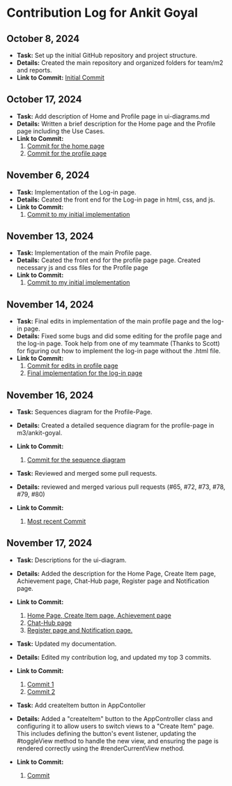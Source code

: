 # Contribution Log for Ankit Goyal

## October 8, 2024

- **Task:** Set up the initial GitHub repository and project structure.
- **Details:** Created the main repository and organized folders for team/m2 and reports.
- **Link to Commit:**  [Initial Commit](https://github.com/ankitgoyal0106/326-Group-Project/commit/aeb5fd20fa964e6aa7d805033bfda3d3d0e05a14)

## October 17, 2024

- **Task:** Add description of Home and Profile page in ui-diagrams.md
- **Details:** Written a brief description for the Home page and the Profile page including the Use Cases.
- **Link to Commit:**
    1. [Commit for the home page](https://github.com/ankitgoyal0106/326-Group-Project/commit/d67bd2c39da4c95d820834b6f6d9dea23ed9b3ae)
    2. [Commit for the profile page](https://github.com/ankitgoyal0106/326-Group-Project/commit/bdb20dd3d299b292c07c5eba8a7849e243311535)

## November 6, 2024
- **Task:** Implementation of the Log-in page.
- **Details:** Ceated the front end for the Log-in page in html, css, and js. 
- **Link to Commit:**
    1. [Commit to my initial implementation](https://github.com/ankitgoyal0106/Swap-Shop/commit/edb19579980705a2c8455d3a36ce75eb88115ca9)

## November 13, 2024

- **Task:** Implementation of the main Profile page.
- **Details:** Ceated the front end for the profile page page. Created necessary js and css files for the Profile page
- **Link to Commit:**
    1. [Commit to my initial implementation](https://github.com/ankitgoyal0106/Swap-Shop/commit/81f80851e990380a96b6b87a3efb1bf8beecf1bc)

## November 14, 2024

- **Task:** Final edits in implementation of the main profile page and the log-in page.
- **Details:** Fixed some bugs and did some editing for the profile page and the log-in page. Took help from one of my teammate (Thanks to Scott) for figuring out how to implement the log-in page without the .html file.  
- **Link to Commit:**
    1. [Commit for edits in profile page](https://github.com/ankitgoyal0106/Swap-Shop/commit/75e1eeddc09c7f1d375bd9f19fa1473a3fc81143)
    2. [Final implementation for the log-in page](https://github.com/ankitgoyal0106/Swap-Shop/commit/b64dc83717ce6342835dc5d96968ae7e6783f71d)

## November 16, 2024

- **Task:** Sequences diagram for the Profile-Page.
- **Details:** Created a detailed sequence diagram for the profile-page in m3/ankit-goyal.
- **Link to Commit:**
    1. [Commit for the sequence diagram](https://github.com/ankitgoyal0106/Swap-Shop/commit/587b417e90bdfd4f0096b8656f1622fd7517fc9f)

- **Task:** Reviewed and merged some pull requests.
- **Details:** reviewed and merged various pull requests (#65, #72, #73, #78, #79, #80)
- **Link to Commit:**
    1. [Most recent Commit](https://github.com/ankitgoyal0106/Swap-Shop/commit/4084e65fb4df7b36bae0db73113ee0f1889aacae)
## November 17, 2024

- **Task:** Descriptions for the ui-diagram.
- **Details:** Added the description for the Home Page, Create Item page, Achievement page, Chat-Hub page, Register page and Notification page.
- **Link to Commit:**
    1. [Home Page, Create Item page, Achievement page](https://github.com/ankitgoyal0106/Swap-Shop/commit/bdf49373a00d42b9d6082d9accc3e45838a780cc)
    2. [Chat-Hub page](https://github.com/ankitgoyal0106/Swap-Shop/commit/e2ea6b21be55ed2726a107db1667865892eded04)
    3. [Register page and Notification page.](https://github.com/ankitgoyal0106/Swap-Shop/commit/4799dcfb649ad157a01541ad4e344f6f31e565da)

- **Task:** Updated my documentation.
- **Details:** Edited my contribution log, and updated my top 3 commits.
- **Link to Commit:**
    1. [Commit 1](https://github.com/ankitgoyal0106/Swap-Shop/commit/531d40f8dd7d3bd5d70e513346590434c7be2586)
    2. [Commit 2](https://github.com/ankitgoyal0106/Swap-Shop/commit/e5bfb8e8921d96f260b25472ec5d4838c3c0b015)
       
- **Task:** Add createItem button in AppContoller
- **Details:** Added a "createItem" button to the AppController class and configuring it to allow users to switch views to a "Create Item" page. This includes defining the button's event listener, updating the #toggleView method to handle the new view, and ensuring the page is rendered correctly using the #renderCurrentView method.
- **Link to Commit:**
  1. [Commit](https://github.com/ankitgoyal0106/Swap-Shop/commit/13ec93d15b3a8ac64b43759e2591fbe4a2433307)


